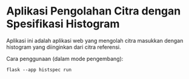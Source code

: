 # Aplikasi Pengolahan Citra dengan Spesifikasi Histogram

Aplikasi ini adalah aplikasi web yang mengolah citra masukkan dengan histogram yang diinginkan dari citra referensi.

Cara penggunaan (dalam mode pengembang):

    flask --app histspec run
